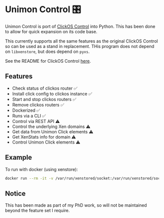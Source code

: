 # Unimon Control 🎛

Unimon Control is port of [ClickOS Control](https://github.com/sysml/clickos-ctl) into Python. This has been done to allow for quick expansion on its code base.

This currently supports all the same features as the original ClickOS Control so can be used as a stand in replacement. THis program does not depend on `libxenstore`, but does depend on `pyxs`.

See the README for ClickOS Control [here](https://github.com/sysml/clickos-ctl/blob/master/README.md).

## Features

- Check status of clickos router ✅
- Install click config to clickos instance ✅
- Start and stop clickos routers ✅
- Remove clickos routers ✅
- Dockerized ✅
- Runs via a CLI ✅
- Control via REST API ⚠️
- Control the underlying Xen domains ⚠️
- Get data from Unimon Click elements ⚠️
- Get XenStats info for domain ⚠️
- Control Unimon Click elements ⚠️

## Example

To run with docker (using xenstore):

```bash
docker run --rm -it -v /var/run/xenstored/socket:/var/run/xenstored/socket willfantom/unimon-ctl
```

## Notice

This has been made as part of my PhD work, so will not be maintained beyond the feature set I require.